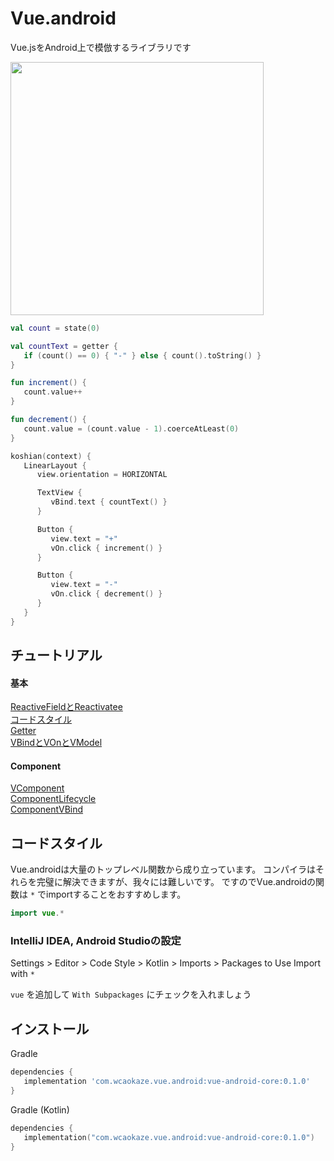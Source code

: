 
Vue.android
================================================================================

Vue.jsをAndroid上で模倣するライブラリです

<img src="https://raw.github.com/wcaokaze/Vue.android/master/imgs/counter_example.gif" width="405px">

```kotlin
val count = state(0)

val countText = getter {
   if (count() == 0) { "-" } else { count().toString() }
}

fun increment() {
   count.value++
}

fun decrement() {
   count.value = (count.value - 1).coerceAtLeast(0)
}

koshian(context) {
   LinearLayout {
      view.orientation = HORIZONTAL

      TextView {
         vBind.text { countText() }
      }

      Button {
         view.text = "+"
         vOn.click { increment() }
      }

      Button {
         view.text = "-"
         vOn.click { decrement() }
      }
   }
}
```


チュートリアル
--------------------------------------------------------------------------------

#### 基本

[ReactiveFieldとReactivatee](book-ja/ReactiveFields-and-Reactivatees.md)  
[コードスタイル](book-ja/CodeStyleRecommendation.md)  
[Getter](book-ja/Getters.md)  
[VBindとVOnとVModel](book-ja/VBind-and-VOn-and-VModel.md)  

#### Component

[VComponent](book-ja/VComponents.md)  
[ComponentLifecycle](book-ja/ComponentLifecycle.md)  
[ComponentVBind](book-ja/ComponentVBind.md)  


コードスタイル
--------------------------------------------------------------------------------

Vue.androidは大量のトップレベル関数から成り立っています。
コンパイラはそれらを完璧に解決できますが、我々には難しいです。
ですのでVue.androidの関数は `*` でimportすることをおすすめします。

```kotlin
import vue.*
```

### IntelliJ IDEA, Android Studioの設定

Settings > Editor > Code Style > Kotlin > Imports > Packages to Use Import with `*`

`vue` を追加して `With Subpackages` にチェックを入れましょう


インストール
--------------------------------------------------------------------------------

Gradle
```groovy
dependencies {
   implementation 'com.wcaokaze.vue.android:vue-android-core:0.1.0'
}
```

Gradle (Kotlin)
```kotlin
dependencies {
   implementation("com.wcaokaze.vue.android:vue-android-core:0.1.0")
}
```


